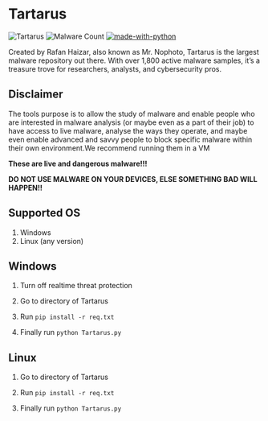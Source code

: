Tartarus
=============
![Tartarus](https://img.shields.io/badge/Tartarus-0.0.1%20Alpha-grey?labelColor=780606&style=plastic)
![Malware Count](https://img.shields.io/badge/Malware%20Count-1820-grey?labelColor=green&style=plastic)
[![made-with-python](https://img.shields.io/badge/Made%20with-Python-1f425f.svg)](https://www.python.org/)

Created by Rafan Haizar, also known as Mr. Nophoto, Tartarus is the largest malware repository out there. With over 1,800 active malware samples, it’s a treasure trove for researchers, analysts, and cybersecurity pros.

## Disclaimer
The tools purpose is to allow the study of malware and enable people who are interested in malware analysis (or maybe even as a part of their job) to have access to live malware, analyse the ways they operate, and maybe even enable advanced and savvy  people to block specific malware within their own environment.We recommend running them in a VM

**These are live and dangerous malware!!!**

**DO NOT USE MALWARE ON YOUR DEVICES, ELSE SOMETHING BAD WILL HAPPEN!!**



## Supported OS
<ol>
  <li>Windows</li>
  <li>Linux (any version)</li>
</ol> 



## Windows


  1. Turn off realtime threat protection
  
  2. Go to directory of Tartarus
  
  3. Run `pip install -r req.txt`
  
  4. Finally run `python Tartarus.py`

## Linux

  1. Go to directory of Tartarus
  
  2. Run `pip install -r req.txt`
  
  3. Finally run `python Tartarus.py`

